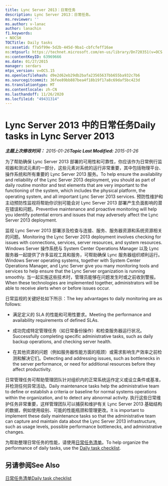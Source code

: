 ```yaml
---
title: Lync Server 2013：日常任务
description: Lync Server 2013：日常任务。
ms.reviewer: ''
ms.author: v-lanac
author: lanachin
f1.keywords:
- NOCSH
TOCTitle: Daily tasks
ms:assetid: f7a5f99e-5d2b-445d-9ba1-cbfcfeff16ae
ms:mtpsurl: https://technet.microsoft.com/en-us/library/Dn720351(v=OCS.15)
ms:contentKeyID: 63969666
ms.date: 01/27/2015
manager: serdars
mtps_version: v=OCS.15
ms.openlocfilehash: d9e2d62eb29db2bafa23565637bb655ba932c7b6
ms.sourcegitcommit: 36fee89bb887bea4f18b19f17a8c69daf5bc423d
ms.translationtype: MT
ms.contentlocale: zh-CN
ms.lasthandoff: 11/26/2020
ms.locfileid: "49431314"
---
```

# <a name="daily-tasks-in-lync-server-2013"></a><span data-ttu-id="e6e55-103">Lync Server 2013 中的日常任务</span><span class="sxs-lookup"><span data-stu-id="e6e55-103">Daily tasks in Lync Server 2013</span></span>

<div data-xmlns="http://www.w3.org/1999/xhtml">

<div class="topic" data-xmlns="http://www.w3.org/1999/xhtml" data-msxsl="urn:schemas-microsoft-com:xslt" data-cs="https://msdn.microsoft.com/">

<div data-asp="https://msdn2.microsoft.com/asp">



</div>

<div id="mainSection">

<div id="mainBody"><span data-ttu-id="e6e55-104">

<span> </span></span><span class="sxs-lookup"><span data-stu-id="e6e55-104">

<span> </span></span></span>

<span data-ttu-id="e6e55-105">_**主题上次修改时间：** 2015-01-26_</span><span class="sxs-lookup"><span data-stu-id="e6e55-105">_**Topic Last Modified:** 2015-01-26_</span></span>

<span data-ttu-id="e6e55-106">为了帮助确保 Lync Server 2013 部署的可用性和可靠性，你应该作为日常例行监视器和测试元素的一部分，这些元素对系统的运行非常重要，其中包括物理平台、操作系统和所有重要的 Lync Server 2013 服务。</span><span class="sxs-lookup"><span data-stu-id="e6e55-106">To help ensure the availability and reliability of the Lync Server 2013 deployment, you should as part of daily routine monitor and test elements that are very important to the functioning of the system, which includes the physical platform, the operating system, and all important Lync Server 2013 services.</span></span> <span data-ttu-id="e6e55-107">预防性维护和主动预防性监视将帮助你识别可能会对 Lync Server 2013 部署产生负面影响的潜在错误和问题。</span><span class="sxs-lookup"><span data-stu-id="e6e55-107">Preventive maintenance and proactive monitoring will help you identify potential errors and issues that may adversely affect the Lync Server 2013 deployment.</span></span>

<span data-ttu-id="e6e55-108">监视 Lync Server 2013 部署涉及检查与连接、服务、服务器资源和系统资源相关的问题。</span><span class="sxs-lookup"><span data-stu-id="e6e55-108">Monitoring the Lync Server 2013 deployment involves checking for issues with connections, services, server resources, and system resources.</span></span> <span data-ttu-id="e6e55-109">Windows Server 操作系统与 System Center Operations Manager 以及 Lync 服务器一起提供了许多监视工具和服务，可帮助确保 Lync 服务器组织顺利运行。</span><span class="sxs-lookup"><span data-stu-id="e6e55-109">Windows Server operating systems, together with System Center Operations Manager, and Lync Server give you many monitoring tools and services to help ensure that the Lync Server organization is running smoothly.</span></span> <span data-ttu-id="e6e55-110">当一起实施这些技术时，管理员能够在问题发生时或之前收到警报。</span><span class="sxs-lookup"><span data-stu-id="e6e55-110">When these technologies are implemented together, administrators will be able to receive alerts when or before issues occur.</span></span>

<span data-ttu-id="e6e55-111">日常监视的关键好处如下所示：</span><span class="sxs-lookup"><span data-stu-id="e6e55-111">The key advantages to daily monitoring are as follows:</span></span>

  - <span data-ttu-id="e6e55-112">满足定义的 SLA 的性能和可用性要求。</span><span class="sxs-lookup"><span data-stu-id="e6e55-112">Meeting the performance and availability requirements of defined SLAs.</span></span>

  - <span data-ttu-id="e6e55-113">成功完成特定管理任务（如日常备份操作）和检查服务器运行状况。</span><span class="sxs-lookup"><span data-stu-id="e6e55-113">Successfully completing specific administrative tasks, such as daily backup operations, and checking server health.</span></span>

  - <span data-ttu-id="e6e55-114">在其他资源的问题（例如服务器性能方面的瓶颈）或需求影响生产效率之前检测和解决它们。</span><span class="sxs-lookup"><span data-stu-id="e6e55-114">Detecting and addressing issues, such as bottlenecks in the server performance, or need for additional resources before they affect productivity.</span></span>

<span data-ttu-id="e6e55-115">日常管理任务可帮助管理团队针对组织内的正常系统运作定义或设立条件或基准，并检测任何异常活动。</span><span class="sxs-lookup"><span data-stu-id="e6e55-115">Daily maintenance tasks help the administrative team to define or establish a criteria or baseline for normal systems operations within the organization, and to detect any abnormal activity.</span></span> <span data-ttu-id="e6e55-116">执行这些日常维护任务非常重要，这样管理团队可以捕获和维护有关 Lync Server 2013 基础结构的数据，例如使用级别、可能的性能瓶颈和管理更改。</span><span class="sxs-lookup"><span data-stu-id="e6e55-116">It is important to implement these daily maintenance tasks so that the administrative team can capture and maintain data about the Lync Server 2013 infrastructure, such as usage levels, possible performance bottlenecks, and administrative changes.</span></span>

<span data-ttu-id="e6e55-117">为帮助整理日常任务的性能，请使用[日常任务清单](lync-server-2013-operations-checklists.md)。</span><span class="sxs-lookup"><span data-stu-id="e6e55-117">To help organize the performance of daily tasks, use the [Daily task checklist](lync-server-2013-operations-checklists.md).</span></span>

<div>

## <a name="see-also"></a><span data-ttu-id="e6e55-118">另请参阅</span><span class="sxs-lookup"><span data-stu-id="e6e55-118">See Also</span></span>


[<span data-ttu-id="e6e55-119">日常任务清单</span><span class="sxs-lookup"><span data-stu-id="e6e55-119">Daily task checklist</span></span>](lync-server-2013-operations-checklists.md)  
  

<span data-ttu-id="e6e55-120"></div>

</div>

<span> </span>

</div>

</div>

</span><span class="sxs-lookup"><span data-stu-id="e6e55-120"></div>

</div>

<span> </span>

</div>

</div>

</span></span></div>

